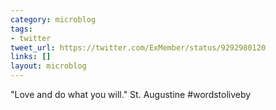 ```yaml
---
category: microblog
tags:
- twitter
tweet_url: https://twitter.com/ExMember/status/9292980120
links: []
layout: microblog
---
```

"Love and do what you will." St. Augustine #wordstoliveby
